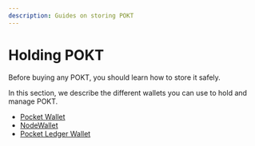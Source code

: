 ```yaml
---
description: Guides on storing POKT
---
```


# Holding POKT

Before buying any POKT, you should learn how to store it safely.

In this section, we describe the different wallets you can use to hold and manage POKT.

* [Pocket Wallet](./#pocket-wallet)
* [NodeWallet](./#nodewallet)
* [Pocket Ledger Wallet](./#pocket-ledger-wallet)
